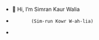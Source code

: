 - 👋 Hi, I’m Simran Kaur Walia 
-            (Sim-run Kowr W-ah-lia)
-

<!---
simrankwalia/simrankwalia is a ✨ special ✨ repository because its `README.md` (this file) appears on your GitHub profile.
You can click the Preview link to take a look at your changes.
--->
